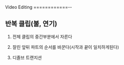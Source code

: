 Video Editing
============--

반복 클립(불, 연기) 
----------------------
1. 전체 클립의 중간부분에서 자른다  

2. 잘린 앞뒤 파트의 순서를 바꾼다(시작과 끝이 일치하게된다)  

3. 디졸브 트랜지션 



